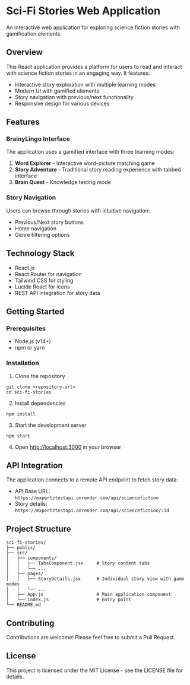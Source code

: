 # Sci-Fi Stories Web Application

An interactive web application for exploring science fiction stories with gamification elements.

## Overview

This React application provides a platform for users to read and interact with science fiction stories in an engaging way. It features:

- Interactive story exploration with multiple learning modes
- Modern UI with gamified elements
- Story navigation with previous/next functionality
- Responsive design for various devices

## Features

### BrainyLingo Interface

The application uses a gamified interface with three learning modes:

1. **Word Explorer** - Interactive word-picture matching game
2. **Story Adventure** - Traditional story reading experience with tabbed interface
3. **Brain Quest** - Knowledge testing mode

### Story Navigation

Users can browse through stories with intuitive navigation:
- Previous/Next story buttons
- Home navigation 
- Genre filtering options

## Technology Stack

- React.js
- React Router for navigation
- Tailwind CSS for styling
- Lucide React for icons
- REST API integration for story data

## Getting Started

### Prerequisites

- Node.js (v14+)
- npm or yarn

### Installation

1. Clone the repository
```
git clone <repository-url>
cd sci-fi-stories
```

2. Install dependencies
```
npm install
```

3. Start the development server
```
npm start
```

4. Open [http://localhost:3000](http://localhost:3000) in your browser

## API Integration

The application connects to a remote API endpoint to fetch story data:
- API Base URL: `https://mxpertztestapi.onrender.com/api/sciencefiction`
- Story details: `https://mxpertztestapi.onrender.com/api/sciencefiction/:id`

## Project Structure

```
sci-fi-stories/
├── public/
├── src/
│   ├── components/
│   │   ├── TabsComponent.jsx     # Story content tabs
│   │   └── ...
│   ├── pages/
│   │   ├── StoryDetails.jsx      # Individual story view with game modes
│   │   └── ...
│   ├── App.js                    # Main application component
│   └── index.js                  # Entry point
└── README.md
```

## Contributing

Contributions are welcome! Please feel free to submit a Pull Request.

## License

This project is licensed under the MIT License - see the LICENSE file for details.
